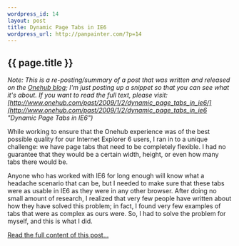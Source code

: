 ```yaml
---
wordpress_id: 14
layout: post
title: Dynamic Page Tabs in IE6
wordpress_url: http://panpainter.com/?p=14
---
```


## {{ page.title }}

_*Note:* This is a re-posting/summary of a post that was written and released on the [Onehub blog](http://onehub.com/blog "Onehub Blog"); I'm just posting up a snippet so that you can see what it's about. If you want to read the full text, please visit: [http://www.onehub.com/past/2009/1/2/dynamic_page_tabs_in_ie6/](http://www.onehub.com/past/2009/1/2/dynamic_page_tabs_in_ie6 "Dynamic Page Tabs in IE6")_

While working to ensure that the Onehub experience was of the best possible quality for our Internet Explorer 6 users, I ran in to a unique challenge: we have page tabs that need to be completely flexible. I had no guarantee that they would be a certain width, height, or even how many tabs there would be.

Anyone who has worked with IE6 for long enough will know what a headache scenario that can be, but I needed to make sure that these tabs were as usable in IE6 as they were in any other browser. After doing no small amount of research, I realized that very few people have written about how they have solved this problem; in fact, I found very few examples of tabs that were as complex as ours were. So, I had to solve the problem for myself, and this is what I did.

[Read the full content of this post&hellip;](http://www.onehub.com/past/2009/1/2/dynamic_page_tabs_in_ie6)

